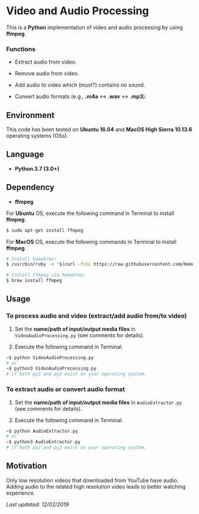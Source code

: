 # Video and Audio Processing

This is a **Python** implementation of video and audio processing by using **ffmpeg**.

### Functions

- Extract audio from video.

- Remove audio from video.

- Add audio to video which (must?) contains no sound.

- Convert audio formats (e.g., **.m4a** <-> **.wav** <-> **.mp3**).

## Environment

This code has been tested on **Ubuntu 16.04** and **MacOS High Sierra 10.13.6** operating systems (OSs).

## Language

* __Python 3.7 (3.0+)__

## Dependency

* __ffmpeg__

For **Ubuntu** OS, execute the following command in Terminal to install **ffmpeg**.
```bash
$ sudo apt-get install ffmpeg
```

For  **MacOS** OS, execute the following commands in Terminal to install **ffmpeg**.
```bash
# Install homebrew:
$ /usr/bin/ruby -e "$(curl -fsSL https://raw.githubusercontent.com/Homebrew/install/master/install)"

# Install ffmpeg via homebrew:
$ brew install ffmpeg
```

## Usage

### To process audio and video (extract/add audio from/to video)

1. Set the **name/path of input/output media files** in ```VideoAudioProcessing.py``` (see comments for details).

2. Execute the following command in Terminal.
```bash
~$ python VideoAudioProcessing.py
# or
~$ python3 VideoAudioProcessing.py
# if both py2 and py3 exist on your operating system.
```

### To extract audio or convert audio format

1. Set the **name/path of input/output media files** in ```AudioExtractor.py``` (see comments for details).

2. Execute the following command in Terminal.
```bash
~$ python AudioExtractor.py
# or
~$ python3 AudioExtractor.py
# if both py2 and py3 exist on your operating system.
```

## Motivation

Only low resolution videos that downloaded from YouTube have audio. Adding audio to the related high resolution video leads to better watching experience.

<i>Last updated: 12/02/2019</i>
